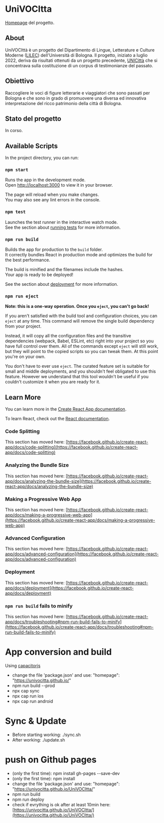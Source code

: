 # UniVOCItta
[Homepage](https://univocitta.github.io/UniVOCItta/#) del progetto.

## About
UniVOCIttà è un progetto del Dipartimento di Lingue, Letterature e Culture Moderne ([LILEC](https://lingue.unibo.it/it)) dell'Università di Bologna.
Il progetto, iniziato a luglio 2022, deriva da risultati ottenuti da un progetto precedente, [UNICittà](https://site.unibo.it/unicitta/it) che si concentrava sulla costituzione di un corpus di testimonianze del passato.

## Obiettivo 
Raccogliere le voci di figure letterarie e viaggiatori che sono passati per Bologna e che sono in grado di promuovere una diversa ed innovativa interpretazione del ricco patrimonio della città di Bologna.

## Stato del progetto
In corso.

## Available Scripts

In the project directory, you can run:

### `npm start`

Runs the app in the development mode.\
Open [http://localhost:3000](http://localhost:3000) to view it in your browser.

The page will reload when you make changes.\
You may also see any lint errors in the console.

### `npm test`

Launches the test runner in the interactive watch mode.\
See the section about [running tests](https://facebook.github.io/create-react-app/docs/running-tests) for more information.

### `npm run build`

Builds the app for production to the `build` folder.\
It correctly bundles React in production mode and optimizes the build for the best performance.

The build is minified and the filenames include the hashes.\
Your app is ready to be deployed!

See the section about [deployment](https://facebook.github.io/create-react-app/docs/deployment) for more information.

### `npm run eject`

**Note: this is a one-way operation. Once you `eject`, you can't go back!**

If you aren't satisfied with the build tool and configuration choices, you can `eject` at any time. This command will remove the single build dependency from your project.

Instead, it will copy all the configuration files and the transitive dependencies (webpack, Babel, ESLint, etc) right into your project so you have full control over them. All of the commands except `eject` will still work, but they will point to the copied scripts so you can tweak them. At this point you're on your own.

You don't have to ever use `eject`. The curated feature set is suitable for small and middle deployments, and you shouldn't feel obligated to use this feature. However we understand that this tool wouldn't be useful if you couldn't customize it when you are ready for it.

## Learn More

You can learn more in the [Create React App documentation](https://facebook.github.io/create-react-app/docs/getting-started).

To learn React, check out the [React documentation](https://reactjs.org/).

### Code Splitting

This section has moved here: [https://facebook.github.io/create-react-app/docs/code-splitting](https://facebook.github.io/create-react-app/docs/code-splitting)

### Analyzing the Bundle Size

This section has moved here: [https://facebook.github.io/create-react-app/docs/analyzing-the-bundle-size](https://facebook.github.io/create-react-app/docs/analyzing-the-bundle-size)

### Making a Progressive Web App

This section has moved here: [https://facebook.github.io/create-react-app/docs/making-a-progressive-web-app](https://facebook.github.io/create-react-app/docs/making-a-progressive-web-app)

### Advanced Configuration

This section has moved here: [https://facebook.github.io/create-react-app/docs/advanced-configuration](https://facebook.github.io/create-react-app/docs/advanced-configuration)

### Deployment

This section has moved here: [https://facebook.github.io/create-react-app/docs/deployment](https://facebook.github.io/create-react-app/docs/deployment)

### `npm run build` fails to minify

This section has moved here: [https://facebook.github.io/create-react-app/docs/troubleshooting#npm-run-build-fails-to-minify](https://facebook.github.io/create-react-app/docs/troubleshooting#npm-run-build-fails-to-minify)


# App conversion and build
Using [capacitorjs](https://capacitorjs.com/solution/react)
- change the file 'package.json' and use: "homepage": "https://univocitta.github.io/"
- npm run build --prod
- npx cap sync
- npx cap run ios
- npx cap run android

# Sync & Update
- Before starting working: ./sync.sh 
- After working: ./update.sh

# push on Github pages
- (only the first time): npm install gh-pages --save-dev
- (only the first time): npm install
- change the file 'package.json' and use: "homepage": "https://univocitta.github.io/UniVOCItta/"
- npm run build
- npm run deploy
- check if evrything is ok after at least 10min here: [https://univocitta.github.io/UniVOCItta/](https://univocitta.github.io/UniVOCItta/)